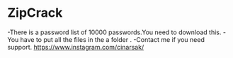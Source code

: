 # ZipCrack

-There is a password list of 10000 passwords.You need to download this.
-You have to put all the files in the a folder .
-Contact me if you need support.
https://www.instagram.com/cinarsak/
